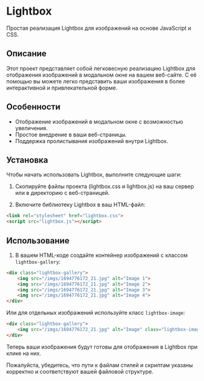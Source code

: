 # Lightbox

Простая реализация Lightbox для изображений на основе JavaScript и CSS.

## Описание

Этот проект представляет собой легковесную реализацию Lightbox для отображения изображений в модальном окне на вашем веб-сайте. С её помощью вы можете легко представить ваши изображения в более интерактивной и привлекательной форме.

## Особенности

- Отображение изображений в модальном окне с возможностью увеличения.
- Простое внедрение в ваши веб-страницы.
- Поддержка пролистывания изображений внутри Lightbox.

## Установка

Чтобы начать использовать Lightbox, выполните следующие шаги:

1. Скопируйте файлы проекта (lightbox.css и lightbox.js) на ваш сервер или в директорию с веб-страницей.

2. Включите библиотеку Lightbox в ваш HTML-файл:

```html
<link rel="stylesheet" href="lightbox.css">
<script src="lightbox.js"></script>
```

## Использование

1. В вашем HTML-коде создайте контейнер изображений с классом `lightbox-gallery`:

```html
<div class="lightbox-gallery">
    <img src="/imgs/1694776172_21.jpg" alt="Image 1">
    <img src="/imgs/1694776172_21.jpg" alt="Image 2">
    <img src="/imgs/1694776172_21.jpg" alt="Image 3">
    <img src="/imgs/1694776172_21.jpg" alt="Image 4">
</div>
```

Или для отдельных изображений используйте класс `lightbox-image`:

```html
<div class="lightbox-gallery">
    <img src="/imgs/1694776172_21.jpg" alt="Image" class="lightbox-image">
</div>
```

Теперь ваши изображения будут готовы для отображения в Lightbox при клике на них.

Пожалуйста, убедитесь, что пути к файлам стилей и скриптам указаны корректно и соответствуют вашей файловой структуре.
